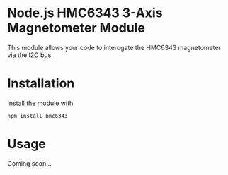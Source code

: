 Node.js HMC6343 3-Axis Magnetometer Module
==========================================

This module allows your code to interogate the HMC6343 magnetometer via the I2C bus.

Installation
============

Install the module with 

```
npm install hmc6343
```

Usage
=====

Coming soon...